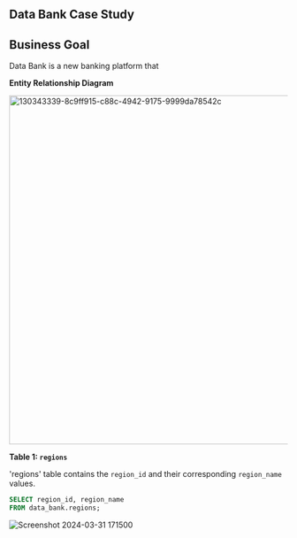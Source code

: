 ## Data Bank Case Study
## Business Goal
Data Bank is a new banking platform that 

**Entity Relationship Diagram**

<img width="631" alt="130343339-8c9ff915-c88c-4942-9175-9999da78542c" src="https://github.com/dannyjkim37/SQL/assets/160215128/3bd9b3e7-c0e7-40fe-a09f-3daf28360f78">

**Table 1: `regions`**

'regions' table contains the `region_id` and their corresponding `region_name` values.
````sql
SELECT region_id, region_name
FROM data_bank.regions;
````
![Screenshot 2024-03-31 171500](https://github.com/dannyjkim37/SQL/assets/160215128/6babc4d9-b177-434a-9854-34d40c6ce935)
